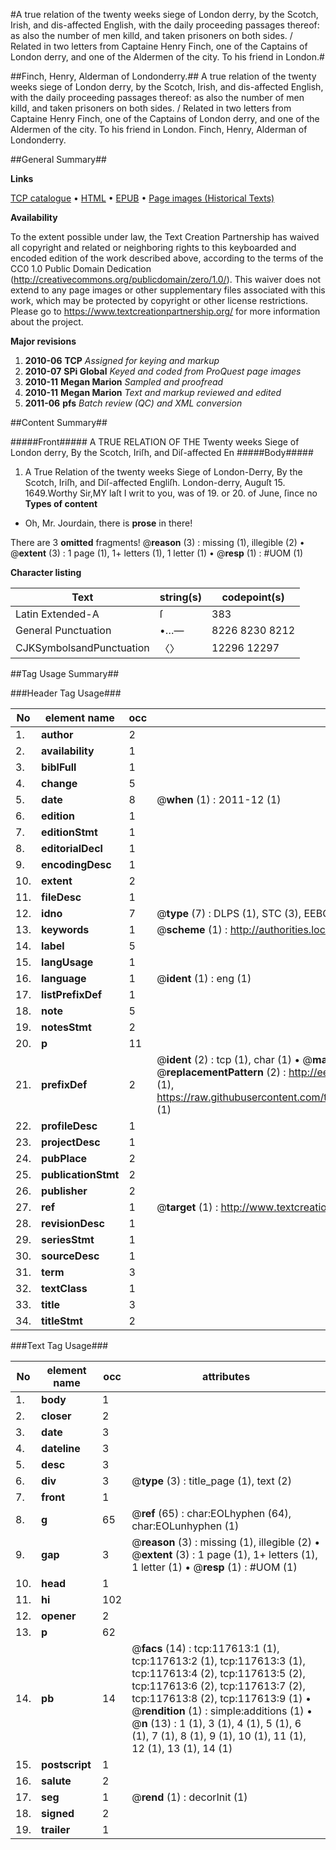 #A true relation of the twenty weeks siege of London derry, by the Scotch, Irish, and dis-affected English, with the daily proceeding passages thereof: as also the number of men killd, and taken prisoners on both sides. / Related in two letters from Captaine Henry Finch, one of the Captains of London derry, and one of the Aldermen of the city. To his friend in London.#

##Finch, Henry, Alderman of Londonderry.##
A true relation of the twenty weeks siege of London derry, by the Scotch, Irish, and dis-affected English, with the daily proceeding passages thereof: as also the number of men killd, and taken prisoners on both sides. / Related in two letters from Captaine Henry Finch, one of the Captains of London derry, and one of the Aldermen of the city. To his friend in London.
Finch, Henry, Alderman of Londonderry.

##General Summary##

**Links**

[TCP catalogue](http://www.ota.ox.ac.uk/tcp/)  • 
[HTML](http://tei.it.ox.ac.uk/tcp/Texts-HTML/free/A85/A85301.html)  • 
[EPUB](http://tei.it.ox.ac.uk/tcp/Texts-EPUB/free/A85/A85301.epub) • 
[Page images (Historical Texts)](https://historicaltexts.jisc.ac.uk/eebo-99865373e)

**Availability**

To the extent possible under law, the Text Creation Partnership has waived all copyright and related or neighboring rights to this keyboarded and encoded edition of the work described above, according to the terms of the CC0 1.0 Public Domain Dedication (http://creativecommons.org/publicdomain/zero/1.0/). This waiver does not extend to any page images or other supplementary files associated with this work, which may be protected by copyright or other license restrictions. Please go to https://www.textcreationpartnership.org/ for more information about the project.

**Major revisions**

1. __2010-06__ __TCP__ *Assigned for keying and markup*
1. __2010-07__ __SPi Global__ *Keyed and coded from ProQuest page images*
1. __2010-11__ __Megan Marion__ *Sampled and proofread*
1. __2010-11__ __Megan Marion__ *Text and markup reviewed and edited*
1. __2011-06__ __pfs__ *Batch review (QC) and XML conversion*

##Content Summary##

#####Front#####
A TRUE RELATION OF THE Twenty weeks Siege of London derry, By the Scotch, Iriſh, and Diſ-affected En
#####Body#####

1. A True Relation of the twenty weeks Siege of London-Derry, By the Scotch, Iriſh, and Diſ-affected Engliſh.
London-derry, Auguſt 15. 1649.Worthy Sir,MY laſt I writ to you, was of 19. or 20. of June, ſince no 
**Types of content**

  * Oh, Mr. Jourdain, there is **prose** in there!

There are 3 **omitted** fragments! 
 @__reason__ (3) : missing (1), illegible (2)  •  @__extent__ (3) : 1 page (1), 1+ letters (1), 1 letter (1)  •  @__resp__ (1) : #UOM (1)

**Character listing**


|Text|string(s)|codepoint(s)|
|---|---|---|
|Latin Extended-A|ſ|383|
|General Punctuation|•…—|8226 8230 8212|
|CJKSymbolsandPunctuation|〈〉|12296 12297|

##Tag Usage Summary##

###Header Tag Usage###

|No|element name|occ|attributes|
|---|---|---|---|
|1.|__author__|2||
|2.|__availability__|1||
|3.|__biblFull__|1||
|4.|__change__|5||
|5.|__date__|8| @__when__ (1) : 2011-12 (1)|
|6.|__edition__|1||
|7.|__editionStmt__|1||
|8.|__editorialDecl__|1||
|9.|__encodingDesc__|1||
|10.|__extent__|2||
|11.|__fileDesc__|1||
|12.|__idno__|7| @__type__ (7) : DLPS (1), STC (3), EEBO-CITATION (1), PROQUEST (1), VID (1)|
|13.|__keywords__|1| @__scheme__ (1) : http://authorities.loc.gov/ (1)|
|14.|__label__|5||
|15.|__langUsage__|1||
|16.|__language__|1| @__ident__ (1) : eng (1)|
|17.|__listPrefixDef__|1||
|18.|__note__|5||
|19.|__notesStmt__|2||
|20.|__p__|11||
|21.|__prefixDef__|2| @__ident__ (2) : tcp (1), char (1)  •  @__matchPattern__ (2) : ([0-9\-]+):([0-9IVX]+) (1), (.+) (1)  •  @__replacementPattern__ (2) : http://eebo.chadwyck.com/downloadtiff?vid=$1&page=$2 (1), https://raw.githubusercontent.com/textcreationpartnership/Texts/master/tcpchars.xml#$1 (1)|
|22.|__profileDesc__|1||
|23.|__projectDesc__|1||
|24.|__pubPlace__|2||
|25.|__publicationStmt__|2||
|26.|__publisher__|2||
|27.|__ref__|1| @__target__ (1) : http://www.textcreationpartnership.org/docs/. (1)|
|28.|__revisionDesc__|1||
|29.|__seriesStmt__|1||
|30.|__sourceDesc__|1||
|31.|__term__|3||
|32.|__textClass__|1||
|33.|__title__|3||
|34.|__titleStmt__|2||


###Text Tag Usage###

|No|element name|occ|attributes|
|---|---|---|---|
|1.|__body__|1||
|2.|__closer__|2||
|3.|__date__|3||
|4.|__dateline__|3||
|5.|__desc__|3||
|6.|__div__|3| @__type__ (3) : title_page (1), text (2)|
|7.|__front__|1||
|8.|__g__|65| @__ref__ (65) : char:EOLhyphen (64), char:EOLunhyphen (1)|
|9.|__gap__|3| @__reason__ (3) : missing (1), illegible (2)  •  @__extent__ (3) : 1 page (1), 1+ letters (1), 1 letter (1)  •  @__resp__ (1) : #UOM (1)|
|10.|__head__|1||
|11.|__hi__|102||
|12.|__opener__|2||
|13.|__p__|62||
|14.|__pb__|14| @__facs__ (14) : tcp:117613:1 (1), tcp:117613:2 (1), tcp:117613:3 (1), tcp:117613:4 (2), tcp:117613:5 (2), tcp:117613:6 (2), tcp:117613:7 (2), tcp:117613:8 (2), tcp:117613:9 (1)  •  @__rendition__ (1) : simple:additions (1)  •  @__n__ (13) : 1 (1), 3 (1), 4 (1), 5 (1), 6 (1), 7 (1), 8 (1), 9 (1), 10 (1), 11 (1), 12 (1), 13 (1), 14 (1)|
|15.|__postscript__|1||
|16.|__salute__|2||
|17.|__seg__|1| @__rend__ (1) : decorInit (1)|
|18.|__signed__|2||
|19.|__trailer__|1||
